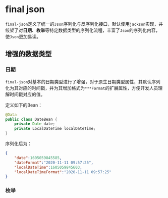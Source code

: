 # final json



`final-json`定义了统一的`Json`序列化与反序列化接口，默认使用`jackson`实现，并绞架了对**日期**、**枚举**等特定数据类型的序列化流程，丰富了`Json`的序列化内容，使`Json`更加易读。



## 增强的数据类型

### 日期

`final-json`对基本的日期类型进行了增强，对于原生日期类型属性，其默认序列化为其对应的时间戳，并为其增加格式为`***Format`的扩展属性，方便开发人员理解时间戳对应的值。

定义如下的Bean：

```java
@Data
public class DateBean {
    private Date date;
    private LocalDateTime localDateTime;
}
```

序列化后为：

```json
{
    "date":1605059845585,
    "dateFormat":"2020-11-11 09:57:25",
    "localDateTime":1605059845603,
    "localDateTimeFormat":"2020-11-11 09:57:25"
}
```

### 枚举

